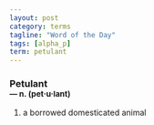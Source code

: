 ```yaml
---
layout: post
category: terms
tagline: "Word of the Day"
tags: [alpha_p]
term: petulant
---
```


<h3>Petulant<br/> <small>&mdash; n. (pet<span>&middot;</span>u<span>&middot;</span>lant)</small></h3>
<p><ol>
<li>a borrowed domesticated animal</li>
</ol></p>
